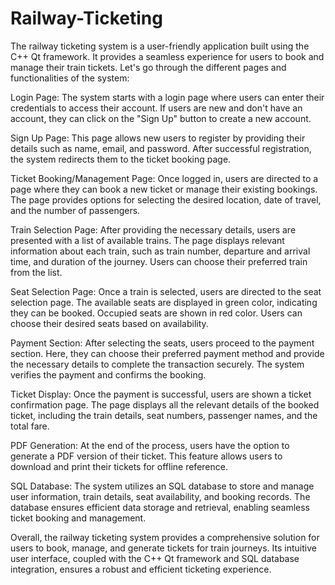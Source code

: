 # Railway-Ticketing
The railway ticketing system is a user-friendly application built using the C++ Qt framework. It provides a seamless experience for users to book and manage their train tickets. Let's go through the different pages and functionalities of the system:

Login Page: The system starts with a login page where users can enter their credentials to access their account. If users are new and don't have an account, they can click on the "Sign Up" button to create a new account.

Sign Up Page: This page allows new users to register by providing their details such as name, email, and password. After successful registration, the system redirects them to the ticket booking page.

Ticket Booking/Management Page: Once logged in, users are directed to a page where they can book a new ticket or manage their existing bookings. The page provides options for selecting the desired location, date of travel, and the number of passengers.

Train Selection Page: After providing the necessary details, users are presented with a list of available trains. The page displays relevant information about each train, such as train number, departure and arrival time, and duration of the journey. Users can choose their preferred train from the list.

Seat Selection Page: Once a train is selected, users are directed to the seat selection page. The available seats are displayed in green color, indicating they can be booked. Occupied seats are shown in red color. Users can choose their desired seats based on availability.

Payment Section: After selecting the seats, users proceed to the payment section. Here, they can choose their preferred payment method and provide the necessary details to complete the transaction securely. The system verifies the payment and confirms the booking.

Ticket Display: Once the payment is successful, users are shown a ticket confirmation page. The page displays all the relevant details of the booked ticket, including the train details, seat numbers, passenger names, and the total fare.

PDF Generation: At the end of the process, users have the option to generate a PDF version of their ticket. This feature allows users to download and print their tickets for offline reference.

SQL Database: The system utilizes an SQL database to store and manage user information, train details, seat availability, and booking records. The database ensures efficient data storage and retrieval, enabling seamless ticket booking and management.

Overall, the railway ticketing system provides a comprehensive solution for users to book, manage, and generate tickets for train journeys. Its intuitive user interface, coupled with the C++ Qt framework and SQL database integration, ensures a robust and efficient ticketing experience.

